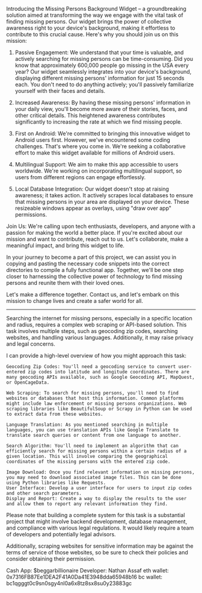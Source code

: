 Introducing the Missing Persons Background Widget – a groundbreaking solution aimed at transforming the way we engage with the vital task of finding missing persons. Our widget brings the power of collective awareness right to your device's background, making it effortless to contribute to this crucial cause. Here's why you should join us on this mission:

1. Passive Engagement: We understand that your time is valuable, and actively searching for missing persons can be time-consuming. Did you know that approximately 600,000 people go missing in the USA every year? Our widget seamlessly integrates into your device's background, displaying different missing persons' information for just 15 seconds each. You don't need to do anything actively; you'll passively familiarize yourself with their faces and details.

2. Increased Awareness: By having these missing persons' information in your daily view, you'll become more aware of their stories, faces, and other critical details. This heightened awareness contributes significantly to increasing the rate at which we find missing people.

3. First on Android: We're committed to bringing this innovative widget to Android users first. However, we've encountered some coding challenges. That's where you come in. We're seeking a collaborative effort to make this widget available for millions of Android users.

4. Multilingual Support: We aim to make this app accessible to users worldwide. We're working on incorporating multilingual support, so users from different regions can engage effortlessly.

5. Local Database Integration: Our widget doesn't stop at raising awareness; it takes action. It actively scrapes local databases to ensure that missing persons in your area are displayed on your device. These resizeable windows appear as overlays, using "draw over app" permissions.

Join Us: We're calling upon tech enthusiasts, developers, and anyone with a passion for making the world a better place. If you're excited about our mission and want to contribute, reach out to us. Let's collaborate, make a meaningful impact, and bring this widget to life.

In your journey to become a part of this project, we can assist you in copying and pasting the necessary code snippets into the correct directories to compile a fully functional app. Together, we'll be one step closer to harnessing the collective power of technology to find missing persons and reunite them with their loved ones.

Let's make a difference together. Contact us, and let's embark on this mission to change lives and create a safer world for all.

-------------------------------------------------------------------------------------------------------------------------------------
Searching the internet for missing persons, especially in a specific location and radius, requires a complex web scraping or API-based solution. This task involves multiple steps, such as geocoding zip codes, searching websites, and handling various languages. Additionally, it may raise privacy and legal concerns.

I can provide a high-level overview of how you might approach this task:

    Geocoding Zip Codes: You'll need a geocoding service to convert user-entered zip codes into latitude and longitude coordinates. There are many geocoding APIs available, such as Google Geocoding API, MapQuest, or OpenCageData.

    Web Scraping: To search for missing persons, you'll need to find websites or databases that host this information. Common platforms might include law enforcement or missing persons organizations. Web scraping libraries like BeautifulSoup or Scrapy in Python can be used to extract data from these websites.

    Language Translation: As you mentioned searching in multiple languages, you can use translation APIs like Google Translate to translate search queries or content from one language to another.

    Search Algorithm: You'll need to implement an algorithm that can efficiently search for missing persons within a certain radius of a given location. This will involve comparing the geographical coordinates of the missing persons with the entered zip code.

    Image Download: Once you find relevant information on missing persons, you may need to download associated image files. This can be done using Python libraries like Requests.
    User Interface: Develop a user interface for users to input zip codes and other search parameters.
    Display and Report: Create a way to display the results to the user and allow them to report any relevant information they find.
Please note that building a complete system for this task is a substantial project that might involve backend development, database management, and compliance with various legal regulations. It would likely require a team of developers and potentially legal advisors.

Additionally, scraping websites for sensitive information may be against the terms of service of those websites, so be sure to check their policies and consider obtaining their permission.

Cash App: $beggarbillionaire
Developer: Nathan Assaf
eth wallet: 0x7316FB87Ee1DEA2F41A0Da41E3948dda65948b16
bc wallet: bc1qgggt0c9sn0sgy4nl0a6x8tz8sx8su0y23883gc

